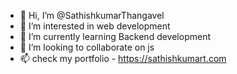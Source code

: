 - 👋 Hi, I’m @SathishkumarThangavel
- 👀 I’m interested in web development
- 🌱 I’m currently learning Backend development
- 💞️ I’m looking to collaborate on js
- 📫 check my portfolio - https://sathishkumart.com

<!---
SathishkumarThangavel/SathishkumarThangavel is a ✨ special ✨ repository because its `README.md` (this file) appears on your GitHub profile.
You can click the Preview link to take a look at your changes.
--->
